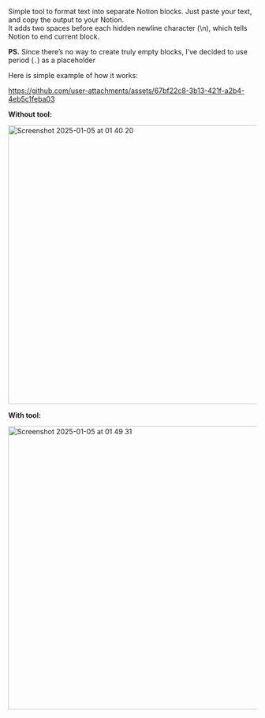 Simple tool to format text into separate Notion blocks. Just paste your text, and copy the output to your Notion.  
It adds two spaces before each hidden newline character (\n), which tells Notion to end current block.

**PS.** Since there’s no way to create truly empty blocks, I’ve decided to use period (`.`) as a placeholder

Here is simple example of how it works:



https://github.com/user-attachments/assets/67bf22c8-3b13-421f-a2b4-4eb5c1feba03



**Without tool:**

<img width="566" alt="Screenshot 2025-01-05 at 01 40 20" src="https://github.com/user-attachments/assets/8d31b79f-e9f6-4057-a8b4-8c4de28c9915" />

**With tool:**

<img width="575" alt="Screenshot 2025-01-05 at 01 49 31" src="https://github.com/user-attachments/assets/b0948f79-6e5e-423c-a518-d0ccd4ca1bf1" />
